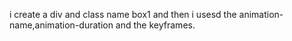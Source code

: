 i create a div and class name box1 and then i usesd the animation-name,animation-duration and the keyframes.
